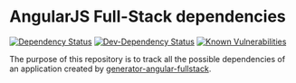 # AngularJS Full-Stack dependencies
[![Dependency Status](https://david-dm.org/angular-fullstack/angular-fullstack-deps.svg)](https://david-dm.org/angular-fullstack/angular-fullstack-deps)
[![Dev-Dependency Status](https://david-dm.org/angular-fullstack/angular-fullstack-deps/dev-status.svg)](https://david-dm.org/angular-fullstack/angular-fullstack-deps#info=devDependencies)
[![Known Vulnerabilities](https://snyk.io/package/npm/angular-fullstack-deps/badge.svg)](https://snyk.io/package/npm/angular-fullstack-deps)

The purpose of this repository is to track all the possible dependencies of an application created by [generator-angular-fullstack](https://github.com/DaftMonk/generator-angular-fullstack).
